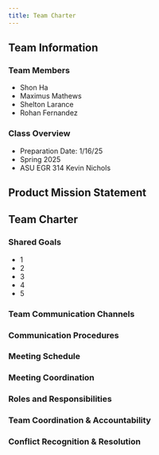 ```yaml
---
title: Team Charter
---
```


## Team Information

### Team Members
- Shon Ha
- Maximus Mathews
- Shelton Larance
- Rohan Fernandez

### Class Overview
- Preparation Date: 1/16/25
- Spring 2025
- ASU EGR 314 Kevin Nichols

## Product Mission Statement

## Team Charter

### Shared Goals
- 1
- 2
- 3
- 4
- 5

### Team Communication Channels

### Communication Procedures

### Meeting Schedule

### Meeting Coordination

### Roles and Responsibilities

### Team Coordination & Accountability

### Conflict Recognition & Resolution



